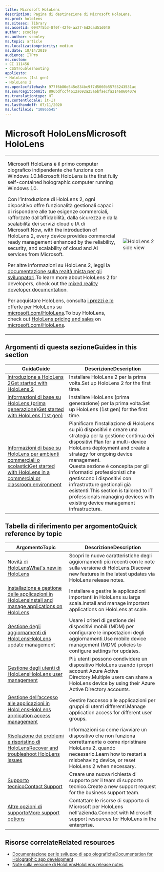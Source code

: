 ```yaml
---
title: Microsoft HoloLens
description: Pagina di destinazione di Microsoft HoloLens.
ms.prod: hololens
ms.sitesec: library
ms.assetid: 0947f5b3-8f0f-42f0-aa27-6d2cad51d040
author: scooley
ms.author: scooley
ms.topic: article
ms.localizationpriority: medium
ms.date: 10/14/2019
audience: ITPro
ms.custom:
- CI 111456
- CSSTroubleshooting
appliesto:
- HoloLens (1st gen)
- HoloLens 2
ms.openlocfilehash: 977f6b86e545e834bc9f7d5060b55755243531ac
ms.sourcegitcommit: 896bdfccf4612a692a25a6bfaecfa2146860407e
ms.translationtype: HT
ms.contentlocale: it-IT
ms.lasthandoff: 07/11/2020
ms.locfileid: "10865545"
---
```

# <span data-ttu-id="d41f3-103">Microsoft HoloLens</span><span class="sxs-lookup"><span data-stu-id="d41f3-103">Microsoft HoloLens</span></span>

<table><tbody>
<tr><td style="border: 0px;width: 75%;valign= top">
<p><span data-ttu-id="d41f3-104">Microsoft HoloLens è il primo computer olografico indipendente che funziona con Windows 10.</span><span class="sxs-lookup"><span data-stu-id="d41f3-104">Microsoft HoloLens is the first fully self-contained holographic computer running Windows 10.</span></span></p>

<p><span data-ttu-id="d41f3-105">Con l’introduzione di HoloLens 2, ogni dispositivo offre funzionalità gestionali capaci di rispondere alle tue esigenze commerciali, rafforzate dall’affidabilità, dalla sicurezza e dalla scalabilità dei servizi cloud e IA di Microsoft.</span><span class="sxs-lookup"><span data-stu-id="d41f3-105">Now, with the introduction of HoloLens 2, every device provides commercial ready management enhanced by the reliability, security, and scalability of cloud and AI services from Microsoft.</span></span></p>

<p><span data-ttu-id="d41f3-106">Per altre informazioni su HoloLens 2, leggi la <a href="https://docs.microsoft.com/windows/mixed-reality/">documentazione sulla realtà mista per gli sviluppatori</a>.</span><span class="sxs-lookup"><span data-stu-id="d41f3-106">To learn more about HoloLens 2 for developers, check out the <a href="https://docs.microsoft.com/windows/mixed-reality/">mixed reality developer documentation</a>.</span></span></p>

<p><span data-ttu-id="d41f3-107">Per acquistare HoloLens, consulta <a href="https://www.microsoft.com/hololens/buy"> i prezzi e le offerte per HoloLens</a> su <a href="https://www.microsoft.com/hololens">microsoft.com/HoloLens</a>.</span><span class="sxs-lookup"><span data-stu-id="d41f3-107">To buy HoloLens, check out <a href="https://www.microsoft.com/hololens/buy">HoloLens pricing and sales</a> on <a href="https://www.microsoft.com/hololens">microsoft.com/HoloLens</a>.</span></span></p>
</td>

<td align="left" style="border: 0px"><img alt="HoloLens 2 side view" src="images/hololens2-side-render-xs.png"/></td></tr>
</tbody></table>

## <span data-ttu-id="d41f3-108">Argomenti di questa sezione</span><span class="sxs-lookup"><span data-stu-id="d41f3-108">Guides in this section</span></span>

| <span data-ttu-id="d41f3-109">Guida</span><span class="sxs-lookup"><span data-stu-id="d41f3-109">Guide</span></span> | <span data-ttu-id="d41f3-110">Descrizione</span><span class="sxs-lookup"><span data-stu-id="d41f3-110">Description</span></span> |
| --- | --- |
| [<span data-ttu-id="d41f3-111">Introduzione a HoloLens 2</span><span class="sxs-lookup"><span data-stu-id="d41f3-111">Get started with HoloLens 2</span></span>](hololens2-setup.md) | <span data-ttu-id="d41f3-112">Installare HoloLens 2 per la prima volta.</span><span class="sxs-lookup"><span data-stu-id="d41f3-112">Set up HoloLens 2 for the first time.</span></span>  |
| [<span data-ttu-id="d41f3-113">Informazioni di base su HoloLens (prima generazione)</span><span class="sxs-lookup"><span data-stu-id="d41f3-113">Get started with HoloLens (1st gen)</span></span>](hololens1-setup.md) | <span data-ttu-id="d41f3-114">Installare HoloLens (prima generazione) per la prima volta.</span><span class="sxs-lookup"><span data-stu-id="d41f3-114">Set up HoloLens (1st gen) for the first time.</span></span>  |
| [<span data-ttu-id="d41f3-115">Informazioni di base su HoloLens per ambienti commerciali o scolastici</span><span class="sxs-lookup"><span data-stu-id="d41f3-115">Get started with HoloLens in a commercial or classroom environment</span></span>](hololens-requirements.md) | <span data-ttu-id="d41f3-116">Pianificare l’installazione di HoloLens su più dispositivi e creare una strategia per la gestione continua dei dispositivi.</span><span class="sxs-lookup"><span data-stu-id="d41f3-116">Plan for a multi-device HoloLens deployment and create a strategy for ongoing device management.</span></span></br><span data-ttu-id="d41f3-117">Questa sezione è concepita per gli informatici professionisti che gestiscono i dispositivi con infrastrutture gestionali già esistenti.</span><span class="sxs-lookup"><span data-stu-id="d41f3-117">This section is tailored to IT professionals managing devices with existing device management infrastructure.</span></span>  |

## <span data-ttu-id="d41f3-118">Tabella di riferimento per argomento</span><span class="sxs-lookup"><span data-stu-id="d41f3-118">Quick reference by topic</span></span>

| <span data-ttu-id="d41f3-119">Argomento</span><span class="sxs-lookup"><span data-stu-id="d41f3-119">Topic</span></span> | <span data-ttu-id="d41f3-120">Descrizione</span><span class="sxs-lookup"><span data-stu-id="d41f3-120">Description</span></span> |
| --- | --- |
| [<span data-ttu-id="d41f3-121">Novità di HoloLens</span><span class="sxs-lookup"><span data-stu-id="d41f3-121">What's new in HoloLens</span></span>](hololens-whats-new.md) | <span data-ttu-id="d41f3-122">Scopri le nuove caratteristiche degli aggiornamenti più recenti con le note sulla versione di HoloLens.</span><span class="sxs-lookup"><span data-stu-id="d41f3-122">Discover new features in the latest updates via HoloLens release notes.</span></span> |
| [<span data-ttu-id="d41f3-123">Installazione e gestione delle applicazioni in HoloLens</span><span class="sxs-lookup"><span data-stu-id="d41f3-123">Install and manage applications on HoloLens</span></span>](hololens-install-apps.md) | <span data-ttu-id="d41f3-124">Installare e gestire le applicazioni importanti in HoloLens su larga scala.</span><span class="sxs-lookup"><span data-stu-id="d41f3-124">Install and manage important applications on HoloLens at scale.</span></span> |
| [<span data-ttu-id="d41f3-125">Gestione degli aggiornamenti di HoloLens</span><span class="sxs-lookup"><span data-stu-id="d41f3-125">HoloLens update management</span></span>](hololens-updates.md) | <span data-ttu-id="d41f3-126">Usare i criteri di gestione dei dispositivi mobili (MDM) per configurare le impostazioni degli aggiornamenti.</span><span class="sxs-lookup"><span data-stu-id="d41f3-126">Use mobile device management (MDM) policies to configure settings for updates.</span></span> |
| [<span data-ttu-id="d41f3-127">Gestione degli utenti di HoloLens</span><span class="sxs-lookup"><span data-stu-id="d41f3-127">HoloLens user management</span></span>](hololens-multiple-users.md) | <span data-ttu-id="d41f3-128">Più utenti possono condividere un dispositivo HoloLens usando i propri account Azure Active Directory.</span><span class="sxs-lookup"><span data-stu-id="d41f3-128">Multiple users can share a HoloLens device by using their Azure Active Directory accounts.</span></span> |
| [<span data-ttu-id="d41f3-129">Gestione dell’accesso alle applicazioni in HoloLens</span><span class="sxs-lookup"><span data-stu-id="d41f3-129">HoloLens application access management</span></span>](hololens-kiosk.md) | <span data-ttu-id="d41f3-130">Gestire l’accesso alle applicazioni per gruppi di utenti differenti.</span><span class="sxs-lookup"><span data-stu-id="d41f3-130">Manage application access for different user groups.</span></span>  |
| [<span data-ttu-id="d41f3-131">Risoluzione dei problemi e rispristino di HoloLens</span><span class="sxs-lookup"><span data-stu-id="d41f3-131">Recover and troubleshoot HoloLens issues</span></span>](hololens-recovery.md) |  <span data-ttu-id="d41f3-132">Informazioni su come riavviare un dispositivo che non funziona correttamente o come ripristinare HoloLens 2, quando necessario.</span><span class="sxs-lookup"><span data-stu-id="d41f3-132">Learn how to restart a misbehaving device, or reset HoloLens 2 when necessary.</span></span> |
| [<span data-ttu-id="d41f3-133">Supporto tecnico</span><span class="sxs-lookup"><span data-stu-id="d41f3-133">Contact Support</span></span>](https://support.microsoft.com/supportforbusiness/productselection?sapid=e9391227-fa6d-927b-0fff-f96288631b8f) | <span data-ttu-id="d41f3-134">Creare una nuova richiesta di supporto per il team di supporto tecnico.</span><span class="sxs-lookup"><span data-stu-id="d41f3-134">Create a new support request for the business support team.</span></span> | 
| [<span data-ttu-id="d41f3-135">Altre opzioni di supporto</span><span class="sxs-lookup"><span data-stu-id="d41f3-135">More support options</span></span>](https://support.microsoft.com/products/hololens) | <span data-ttu-id="d41f3-136">Contattare le risorse di supporto di Microsoft per HoloLens nell'azienda.</span><span class="sxs-lookup"><span data-stu-id="d41f3-136">Connect with Microsoft support resources for HoloLens in the enterprise.</span></span> |

## <span data-ttu-id="d41f3-137">Risorse correlate</span><span class="sxs-lookup"><span data-stu-id="d41f3-137">Related resources</span></span>

* [<span data-ttu-id="d41f3-138">Documentazione per lo sviluppo di app olografiche</span><span class="sxs-lookup"><span data-stu-id="d41f3-138">Documentation for Holographic app development</span></span>](https://developer.microsoft.com/windows/mixed-reality/development)
* [<span data-ttu-id="d41f3-139">Note sulla versione di HoloLens</span><span class="sxs-lookup"><span data-stu-id="d41f3-139">HoloLens release notes</span></span>](https://docs.microsoft.com/hololens/hololens-release-notes)
